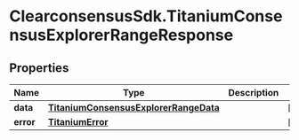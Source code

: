 # ClearconsensusSdk.TitaniumConsensusExplorerRangeResponse

## Properties

Name | Type | Description | Notes
------------ | ------------- | ------------- | -------------
**data** | [**TitaniumConsensusExplorerRangeData**](TitaniumConsensusExplorerRangeData.md) |  | [optional] 
**error** | [**TitaniumError**](TitaniumError.md) |  | [optional] 



